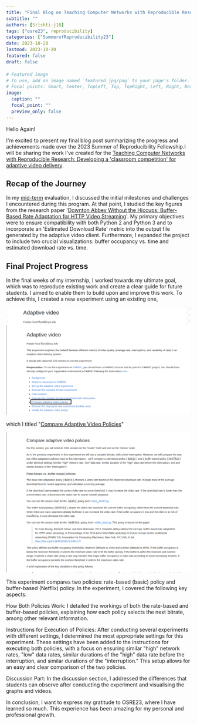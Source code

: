 ```yaml
---
title: "Final Blog on Teaching Computer Networks with Reproducible Research: Developing a 'classroom competition' for adaptive video delivery"
subtitle: "" 
authors: [Srishti-j18]
tags: ["osre23", reproducibility]
categories: ["SummerofReproducibility23"]
date: 2023-10-20
lastmod: 2023-10-20
featured: false
draft: false

# Featured image
# To use, add an image named `featured.jpg/png` to your page's folder.
# Focal points: Smart, Center, TopLeft, Top, TopRight, Left, Right, BottomLeft, Bottom, BottomRight.
image:
  caption: ""
  focal_point: ""
  preview_only: false
---
```


Hello Again!

I'm excited to present my final blog post summarizing the progress and achievements made over the 2023 Summer of Reproducibility Fellowship.I will be sharing the work I've created for the [Teaching Computer Networks with Reproducible Research: Developing a 'classroom competition' for adaptive video delivery](/project/osre23/nyu/edunet).


## Recap of the Journey

In my [mid-term](content/report/osre23/nyu/edunet/20230801-Srishti-j18) evaluation, I discussed the initial milestones and challenges I encountered during this program. At that point, I studied the key figures from the research paper '[Downton Abbey Without the Hiccups: Buffer-Based Rate Adaptation for HTTP Video Streaming](https://dl.acm.org/doi/10.1145/2491172.2491179)'. My primary objectives were to ensure compatibility with both Python 2 and Python 3 and to incorporate an 'Estimated Download Rate' metric into the output file generated by the adaptive video client. Furthermore, I expanded the project to include two crucial visualizations: buffer occupancy vs. time and estimated download rate vs. time.


## Final Project Progress

In the final weeks of my internship, I worked towards my ultimate goal, which was to reproduce existing work and create a clear guide for future students. I aimed to enable them to build upon and improve this work. To achieve this, I created a new experiment using an existing one, 

![](feature1.png)

which I titled "[Compare Adaptive Video Policies](https://github.com/Srishti-j18/adaptive-video/blob/68bd537a65eeec0f221ae095b35b18c1e8ffd2ef//notebooks/exec_policy.ipynb)"


![](featured.png)

This experiment compares two policies: rate-based (basic) policy and 
buffer-based (Netflix) policy. In the experiment, I covered the following key aspects:

How Both Policies Work: I detailed the workings of both the rate-based and buffer-based policies, explaining how each policy selects the next bitrate, among other relevant information.

Instructions for Execution of Policies: After conducting several experiments with different settings, I determined the most appropriate settings for this experiment. These settings have been added to the instructions for executing both policies, with a focus on ensuring similar "high" network rates, "low" data rates, similar durations of the "high" data rate before the 
interruption, and similar durations of the "interruption." This setup allows for an easy and clear comparison of the two policies.

Discussion Part: In the discussion section, I addressed the differences that students can observe after conducting the experiment and visualising the graphs and videos.

In conclusion, I want to express my gratitude to OSRE23, where I have learned so much. This experience has been amazing for my personal and professional growth.
